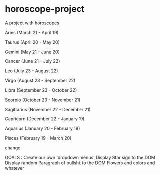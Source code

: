 # horoscope-project
A project with horoscopes

Aries (March 21 - April 19)

Taurus (April 20 - May 20)

Gemini (May 21 - June 20)

Cancer (June 21 - July 22)

Leo (July 23 - August 22)

Virgo (August 23 - September 22)

Libra (September 23 - October 22)

Scorpio (October 23 - November 21)

Sagittarius (November 22 - December 21)

Capricorn (December 22 - January 19)

Aquarius (January 20 - February 18)

Pisces (February 19 - March 20)

change


GOALS :
Create our own 'dropdown menus'
Display Star sign to the DOM
Display random Paragraph of bullshit to the DOM
Flowers and colors and whatever

